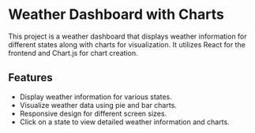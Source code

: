 # Weather Dashboard with Charts

This project is a weather dashboard that displays weather information for different states along with charts for visualization. It utilizes React for the frontend and Chart.js for chart creation.

## Features

- Display weather information for various states.
- Visualize weather data using pie and bar charts.
- Responsive design for different screen sizes.
- Click on a state to view detailed weather information and charts.

